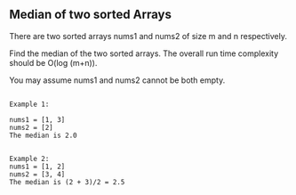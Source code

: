 ## Median of two sorted Arrays

There are two sorted arrays nums1 and nums2 of size m and n respectively.

Find the median of the two sorted arrays. The overall run time complexity should be O(log (m+n)).

You may assume nums1 and nums2 cannot be both empty.

<pre><code>
Example 1:

nums1 = [1, 3]
nums2 = [2]
The median is 2.0


Example 2:
nums1 = [1, 2]
nums2 = [3, 4]
The median is (2 + 3)/2 = 2.5
</code></pre>
